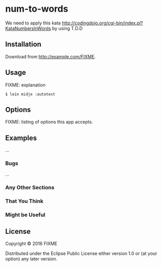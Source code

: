 # num-to-words

We need to apply this kata http://codingdojo.org/cgi-bin/index.pl?KataNumbersInWords by using T.D.D

## Installation

Download from http://example.com/FIXME.

## Usage

FIXME: explanation

    $ lein midje :autotest

## Options

FIXME: listing of options this app accepts.

## Examples

...

### Bugs

...

### Any Other Sections
### That You Think
### Might be Useful

## License

Copyright © 2016 FIXME

Distributed under the Eclipse Public License either version 1.0 or (at
your option) any later version.
